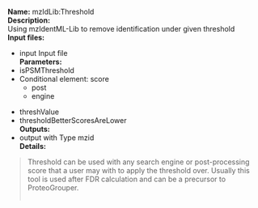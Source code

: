 **Name:** mzIdLib:Threshold<br>
<b>Description:</b><br>
Using mzIdentML-Lib to remove identification under given threshold<br>
<b>Input files:</b>
<ul><li>input   Input file<br>
<b>Parameters:</b><br>
</li><li>isPSMThreshold<br>
</li><li>Conditional element: score<br>
<ul><li>post<br>
</li><li>engine</li></ul></li></ul>

<ul><li>threshValue<br>
</li><li>thresholdBetterScoresAreLower<br>
<b>Outputs:</b><br>
</li><li>output with Type mzid<br>
<b>Details:</b><br>
</li></ul><blockquote>Threshold can be used with any search engine or post-processing score that a user may with to apply the threshold over. Usually this tool is used after FDR calculation and can be a precursor to ProteoGrouper.<br>
<br></blockquote>
